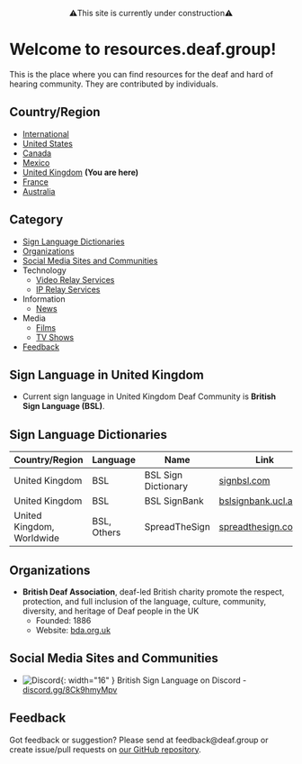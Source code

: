 <p style="text-align: center;">⚠️This site is currently under construction⚠️</p>

# Welcome to resources.deaf.group!
This is the place where you can find resources for the deaf and hard of hearing community. They are contributed by individuals.

## Country/Region

- [International]({{site.baseurl}}/)
- [United States]({{site.baseurl}}/unitedstates)
- [Canada]({{site.baseurl}}/canada)
- [Mexico]({{site.baseurl}}/mexico)
- [United Kingdom]({{site.baseurl}}/unitedkingdom) **(You are here)**
- [France]({{site.baseurl}}/france)
- [Australia]({{site.baseurl}}/australia)

## Category
- [Sign Language Dictionaries](#sign-language-dictionaries)
- [Organizations](#organizations)
- [Social Media Sites and Communities](#social-media-sites-and-communities)
- Technology
  - [Video Relay Services](#video-relay-services)
  - [IP Relay Services](#ip-relay-services)
- Information 
  - [News](#news)
- Media
  - [Films](#films)
  - [TV Shows](#tv-shows)
- [Feedback](#feedback)

## Sign Language in United Kingdom

- Current sign language in United Kingdom Deaf Community is **British Sign Language (BSL)**.

## Sign Language Dictionaries

| Country/Region | Language | Name | Link |
|----------------|----------|------|------|
| United Kingdom | BSL | BSL Sign Dictionary | [signbsl.com](https://www.signbsl.com/) |
| United Kingdom | BSL | BSL SignBank | [bslsignbank.ucl.ac.uk](https://bslsignbank.ucl.ac.uk/) |
| United Kingdom, Worldwide | BSL, Others | SpreadTheSign | [spreadthesign.com](https://www.spreadthesign.com/) |

## Organizations

- **British Deaf Association**, deaf-led British charity promote the respect, protection, and full inclusion of the language, culture, community, diversity, and heritage of Deaf people in the UK
  - Founded: 1886
  - Website: [bda.org.uk](https://bda.org.uk/)

## Social Media Sites and Communities

- ![Discord](https://discord.onl/wp-content/uploads/2018/07/favicon.png){: width="16" } British Sign Language on Discord - [discord.gg/8Ck9hmyMpv](https://discord.gg/8Ck9hmyMpv)

## Feedback
Got feedback or suggestion? Please send at <!-- fsdvwqs -->feed<!-- asdzxcwqe -->back<!-- zndoasdifg -->@<!-- dsafasdf  -->deaf.<!-- bncjdhsatuy -->group or create issue/pull requests on [our GitHub repository](https://github.com/BatteryDie/resources.deaf.group).